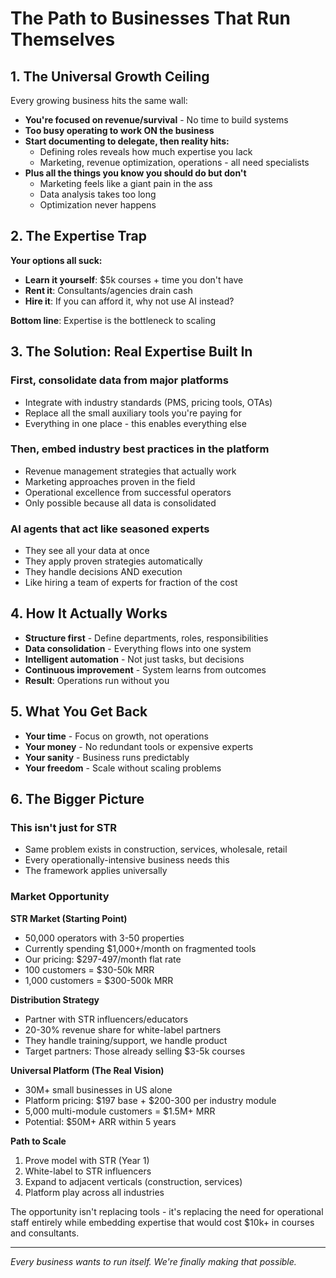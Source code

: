 # The Path to Businesses That Run Themselves

## 1. The Universal Growth Ceiling

Every growing business hits the same wall:

- **You're focused on revenue/survival** - No time to build systems
- **Too busy operating to work ON the business**
- **Start documenting to delegate, then reality hits:**
  - Defining roles reveals how much expertise you lack
  - Marketing, revenue optimization, operations - all need specialists
- **Plus all the things you know you should do but don't**
  - Marketing feels like a giant pain in the ass
  - Data analysis takes too long
  - Optimization never happens

## 2. The Expertise Trap

**Your options all suck:**

- **Learn it yourself**: $5k courses + time you don't have
- **Rent it**: Consultants/agencies drain cash
- **Hire it**: If you can afford it, why not use AI instead?

**Bottom line**: Expertise is the bottleneck to scaling

## 3. The Solution: Real Expertise Built In

### First, consolidate data from major platforms

- Integrate with industry standards (PMS, pricing tools, OTAs)
- Replace all the small auxiliary tools you're paying for
- Everything in one place - this enables everything else

### Then, embed industry best practices in the platform

- Revenue management strategies that actually work
- Marketing approaches proven in the field
- Operational excellence from successful operators
- Only possible because all data is consolidated

### AI agents that act like seasoned experts

- They see all your data at once
- They apply proven strategies automatically
- They handle decisions AND execution
- Like hiring a team of experts for fraction of the cost

## 4. How It Actually Works

- **Structure first** - Define departments, roles, responsibilities
- **Data consolidation** - Everything flows into one system
- **Intelligent automation** - Not just tasks, but decisions
- **Continuous improvement** - System learns from outcomes
- **Result**: Operations run without you

## 5. What You Get Back

- **Your time** - Focus on growth, not operations
- **Your money** - No redundant tools or expensive experts
- **Your sanity** - Business runs predictably
- **Your freedom** - Scale without scaling problems

## 6. The Bigger Picture

### This isn't just for STR

- Same problem exists in construction, services, wholesale, retail
- Every operationally-intensive business needs this
- The framework applies universally

### Market Opportunity

**STR Market (Starting Point)**

- 50,000 operators with 3-50 properties
- Currently spending $1,000+/month on fragmented tools
- Our pricing: $297-497/month flat rate
- 100 customers = $30-50k MRR
- 1,000 customers = $300-500k MRR

**Distribution Strategy**

- Partner with STR influencers/educators
- 20-30% revenue share for white-label partners
- They handle training/support, we handle product
- Target partners: Those already selling $3-5k courses

**Universal Platform (The Real Vision)**

- 30M+ small businesses in US alone
- Platform pricing: $197 base + $200-300 per industry module
- 5,000 multi-module customers = $1.5M+ MRR
- Potential: $50M+ ARR within 5 years

**Path to Scale**

1. Prove model with STR (Year 1)
2. White-label to STR influencers
3. Expand to adjacent verticals (construction, services)
4. Platform play across all industries

The opportunity isn't replacing tools - it's replacing the need for operational staff entirely while embedding expertise that would cost $10k+ in courses and consultants.

---

_Every business wants to run itself. We're finally making that possible._
